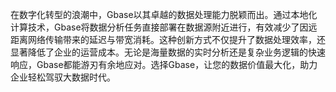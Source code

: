 在数字化转型的浪潮中，Gbase以其卓越的数据处理能力脱颖而出。通过本地化计算技术，Gbase将数据分析任务直接部署在数据源附近进行，有效减少了因远距离网络传输带来的延迟与带宽消耗。这种创新方式不仅提升了数据处理效率，还显著降低了企业的运营成本。无论是海量数据的实时分析还是复杂业务逻辑的快速响应，Gbase都能游刃有余地应对。选择Gbase，让您的数据价值最大化，助力企业轻松驾驭大数据时代。